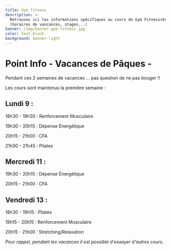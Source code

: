 ```yaml
---
title: Gym fitness
description: >-
  Retrouvez ici les informations spécifiques au cours de Gym Fitness<br>
  (horaires de vancances, stages...)
banner: /img/banner-gym-fitness.jpg
color: text-black
background: banner-light
---
```

# Point Info - Vacances de Pâques -

Pendant ces 2 semaines de vacances ... pas question de ne pas bouger !! 

Les cours sont maintenus la première semaine :

## Lundi 9 :

18h30 - 19h30 : Renforcement Musculaire

19h30 - 20h15 : Dépense Énergétique

20h15 - 21h00 : CFA

21h00 - 21h45 : Pilates

## Mercredi 11 :

19h30 - 20h15 : Dépense Énergétique

20h15 - 21h00 : CFA

## Vendredi 13 :

18h30 - 19h15 : Pilates

19h15 - 20h15 : Renforcement Musculaire

20h15 - 21h00 : Stretching/Relaxation

_Pour rappel, pendant les vacances il est possible d'essayer d'autres cours._
